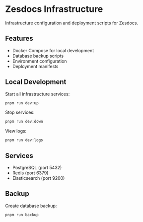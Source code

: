 # Zesdocs Infrastructure

Infrastructure configuration and deployment scripts for Zesdocs.

## Features

- Docker Compose for local development
- Database backup scripts
- Environment configuration
- Deployment manifests

## Local Development

Start all infrastructure services:

```bash
pnpm run dev:up
```

Stop services:

```bash
pnpm run dev:down
```

View logs:

```bash
pnpm run dev:logs
```

## Services

- PostgreSQL (port 5432)
- Redis (port 6379)
- Elasticsearch (port 9200)

## Backup

Create database backup:

```bash
pnpm run backup
```
